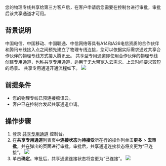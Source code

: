 ﻿
您的物理专线共享给第三方客户后，在客户申请后您需要在控制台进行审批，审批后该共享通道才可用。

## 背景说明
中国电信、中国移动、中国联通、中信网络等具有A14和A26电信资质的合作伙伴和腾讯专线接入点之间预先建立了物理专线连接，您可以依据实际需求通过共享合作伙伴的物理专线方式接入腾讯云。
共享型专用通道即使用合作伙伴的物理专线创建专用通道，也称共享专用通道，适用于无大带宽入云需求、上云时间要求较短的场景。
共享专用通道开通流程如下。
![](https://qcloudimg.tencent-cloud.cn/raw/263e6cff1c0f3c671358cbe125011c11.png)


## 前提条件
- 您的物理专线已预连接腾讯云。
- 客户已在控制台发起共享通道申请。

## 操作步骤
1. 登录 [共享专用通道](https://console.cloud.tencent.com/dc/conn-shared?dcConnType=shared) 控制台。
2. 在**共享专用通道**列表页中**连接状态**为**待接受**所在行的操作列单击**更多** > **去审批**，并在弹出的页面进行审批。审批后，共享通道连接状态将变更为“已连接”。
![](https://qcloudimg.tencent-cloud.cn/raw/802d4df4b0bad212948c1a03dd16e7f3.png)
3. 单击**确定**。审批后，共享通道连接状态将变更为“已连接”。
![](https://qcloudimg.tencent-cloud.cn/raw/dcbd1f3da7e35d56380e3358b0f95bac.png)